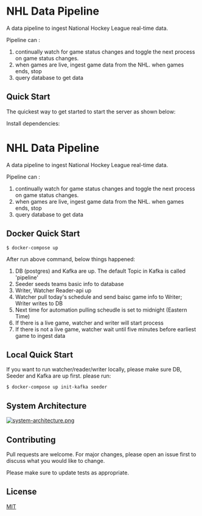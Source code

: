 # NHL Data Pipeline

A data pipeline to ingest National Hockey League  real-time data.

Pipeline can : 
1. continually watch for game status changes and toggle the next process on game status changes.
2. when games are live, ingest game data from the NHL. when games ends, stop
3. query database to get data

## Quick Start

  The quickest way to get started to start the server as shown below:

   
  Install dependencies:

# NHL Data Pipeline

A data pipeline to ingest National Hockey League  real-time data.

Pipeline can : 
1. continually watch for game status changes and toggle the next process on game status changes.
2. when games are live, ingest game data from the NHL. when games ends, stop
3. query database to get data


## Docker Quick Start

```console
$ docker-compose up
```
After run above command, below things happened:
1. DB (postgres) and Kafka are up. The default Topic in Kafka is called 'pipeline'
2. Seeder seeds teams basic info to database
3. Writer, Watcher Reader-api up
4. Watcher pull today's schedule and send baisc game info to Writer; Writer writes to DB
5. Next time for automation pulling scheudle is set to midnight (Eastern Time)
6. If there is a live game, watcher and writer will start process
7. If there is not a live game, watcher wait until five minutes before earliest game to ingest data


## Local Quick Start
If you want to run watcher/reader/writer locally, please make sure DB, Seeder and Kafka are up first. please run:
```console
$ docker-compose up init-kafka seeder
```
## System Architecture
[![system-architecture.png](https://i.postimg.cc/66hVz6Qh/system-architecture.png)](https://postimg.cc/F17JH43f)


## Contributing

Pull requests are welcome. For major changes, please open an issue first
to discuss what you would like to change.

Please make sure to update tests as appropriate.





## License

[MIT](https://choosealicense.com/licenses/mit/)